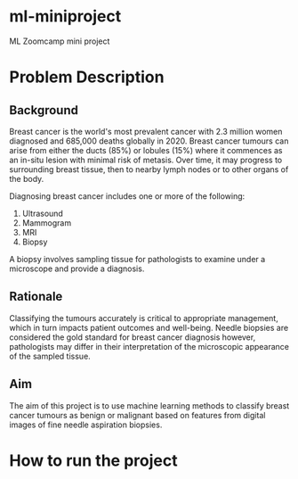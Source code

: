 # ml-miniproject
ML Zoomcamp mini project

# Problem Description
## Background
Breast cancer is the world's most prevalent cancer with 2.3 million women diagnosed and 685,000 deaths globally in 2020. Breast cancer tumours can arise from either the ducts (85%) or lobules (15%) where it commences as an in-situ lesion with minimal risk of metasis. Over time, it may progress to surrounding breast tissue, then to nearby lymph nodes or to other organs of the body. 

Diagnosing breast cancer includes one or more of the following:
1. Ultrasound
2. Mammogram
3. MRI 
4. Biopsy

A biopsy involves sampling tissue for pathologists to examine under a microscope and provide a diagnosis.

## Rationale

Classifying the tumours accurately is critical to appropriate management, which in turn impacts patient outcomes and well-being. Needle biopsies are considered the gold standard for breast cancer diagnosis however, pathologists may differ in their interpretation of the microscopic appearance of the sampled tissue. 

## Aim

The aim of this project is to use machine learning methods to classify breast cancer tumours as benign or malignant based on features from digital images of fine needle aspiration biopsies.

# How to run the project